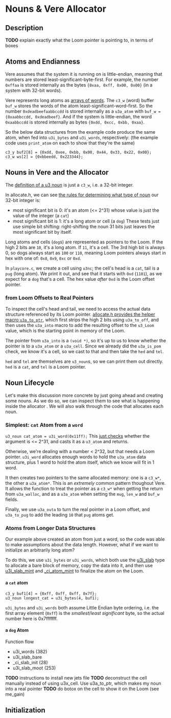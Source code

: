 # Nouns & Vere Allocator

## Description
**TODO** explain exactly what the Loom pointer is pointing to, in terms of boxes

## Atoms and Endianness
Vere assumes that the system it is running on is little-endian, meaning that numbers are stored least-significant-byte-first. For example, the number `0xffaa` is stored internally as the bytes `{0xaa, 0xff, 0x00, 0x00}` (in a system with 32-bit words).

Vere represents long atoms as [arrays of words](https://github.com/urbit/urbit/blob/3fc5db758b5b27e574da4d1254768d480998ce63/pkg/urbit/include/noun/allocate.h#L53). The `c3_w` (word) buffer `buf_w` stores the words of the atom least-significant-word-first. So the number `0xdeadbeefaabbccdd` is stored internally as a `u3a_atom` with `buf_w = {0xaabbccdd, 0xdeadbeef}`. And if the system is little-endian, the word `0xaabbccdd` is stored internally as bytes `{0xdd, 0xcc, 0xbb, 0xaa}`.
 
So the below data structures from the example code produce the same atom, when fed into `u3i_bytes` and `u3i_words`, respectively:
(the example code uses `print_atom` on each to show that they're the same)
```
c3_y buf2[8] = {0xdd, 0xee, 0xbb, 0x00, 0x44, 0x33, 0x22, 0x00};
c3_w ws[2] = {0xbbeedd, 0x223344};
```

## Nouns in Vere and the Allocator
The [definition of a u3 noun](https://github.com/urbit/urbit/blob/3fc5db758b5b27e574da4d1254768d480998ce63/pkg/urbit/include/noun/aliases.h#L35) is just a `c3_w`, i.e. a 32-bit integer.

In allocate.h, we can see [the rules for determining what type of noun](https://github.com/urbit/urbit/blob/3fc5db758b5b27e574da4d1254768d480998ce63/pkg/urbit/include/noun/allocate.h#L199) our 32-bit integer is:
* most significant bit is 0: it's an atom (<= 2^31) whose value is just the value of the integer (a `cat`)
* most significant bit is 1: it's a long atom or cell (a `dog`)
These tests just use simple bit shifting: right-shifting the noun 31 bits just leaves the most significant bit by itself.

Long atoms and cells (`dog`s) are represented as pointers to the Loom. If the high 2 bits are `10`, it's a long atom. If `11`, it's a cell. The 3rd high bit is always 0, so dogs always start as `100` or `110`, meaning Loom pointers always start in hex with one of: `0x8`, `0x9`, `0xc` or `0xd`.

In `playcore.c`, we create a cell using `u3nc`; the cell's head is a `cat`, tail is a `pug` (long atom). We print it out, and see that it starts with `0xd` (`1101`), as we expect for a `dog` that's a cell. The hex value *after* `0xd` is the Loom offset pointer.

### from Loom Offsets to Real Pointers 
To inspect the cell's head and tail, we need to access the actual data structure referenced by its Loom pointer.
[allocate.h provides the helper macro `u3a_to_ptr`](https://github.com/urbit/urbit/blob/3fc5db758b5b27e574da4d1254768d480998ce63/pkg/urbit/include/noun/allocate.h#L205), which first strips the high 2 bits using `u3a_to_off`, and then uses the `u3a_into` macro to add the resulting offset to the `u3_Loom` value, which is the starting point in memory of the Loom.

The pointer from `u3a_into` is a `(void *)`, so it's up to us to know whether the pointer is to a `u3a_atom` or a `u3a_cell`. Since we already did the `u3a_is_pom` check, we know it's a cell, so we cast to that and then take the `hed` and `tel`.

`hed` and `tel` are themselves are `u3_noun`s, so we can print them out directly. `hed` is a `cat`, and `tel` is a Loom pointer. 

## Noun Lifecycle
Let's make this discussion more concrete by just going ahead and creating some nouns. As we do so, we can inspect them to see what is happening inside the allocator . We will also walk through the code that allocates each noun.

### Simplest: `cat` Atom from a `word`
`u3_noun cat_atom = u3i_word(0x11ff);`
This [just checks](https://github.com/urbit/urbit/blob/3fc5db758b5b27e574da4d1254768d480998ce63/pkg/urbit/noun/imprison.c#L292) whether the argument is <= 2^31, and casts it as a `u3_atom` and returns.

Otherwise, we're dealing with a number < 2^32, but that needs a Loom pointer. `u3i_word` allocates enough words to hold the `u3a_atom` data structure, plus 1 word to hold the atom itself, which we know will fit in 1 word.

It then creates two pointers to the same allocated memory: one is a `c3_w*`, the other a `u3a_atom*`. This is an *extremely* common pattern thoughout Vere. It allows the function to treat the pointer as a `c3_w*` when getting the return from `u3a_walloc`, and as a `u3a_atom` when setting the `mug`, `len_w` and `buf_w` fields.

Finally, we use `u3a_outa` to turn the real pointer in a Loom offset, and `u3a_to_pug` to add the leading `10` that `pug` atoms get.

### Atoms from Longer Data Structures 
Our example above created an atom from just a word, so the code was able to make assumptions about the data length. However, what if we want to initialize an arbitrarily long atom?

To do this, we use `u3i_bytes` or `u3i_words`, which both use the [u3i_slab](https://github.com/urbit/urbit/blob/3fc5db758b5b27e574da4d1254768d480998ce63/pkg/urbit/include/noun/imprison.h#L10) type to allocate a bare block of memory, copy the data into it, and then use [u3i_slab_mint](https://github.com/urbit/urbit/blob/3fc5db758b5b27e574da4d1254768d480998ce63/pkg/urbit/noun/imprison.c#L214) and [_ci_atom_mint](https://github.com/urbit/urbit/blob/3fc5db758b5b27e574da4d1254768d480998ce63/pkg/urbit/noun/imprison.c#L66) to finalize the atom on the Loom.

#### a `cat` atom
```
c3_y buf1[4] = {0xff, 0xff, 0xff, 0x7f};
u3_noun longest_cat = u3i_bytes(4, buf1);
```
`u3i_bytes` and `u3i_words` both assume Little Endian byte ordering, i.e. the first array element (`0xff`) is the *smallest*/*least significant* byte, so the actual number here is 0x7fffffff.

#### a `dog` Atom
Function flow
* u3i_words (382)
* u3i_slab_bare
* _ci_slab_init (28)
* u3i_slab_moot (253) 

**TODO** instructions to install new jets file
**TODO** deconstruct the cell manually instead of using u3x_cell. Use u3a_to_ptr, which makes my noun into a real pointer
**TODO** do botox on the cell to show it on the Loom (see me_gain)

## Initialization
